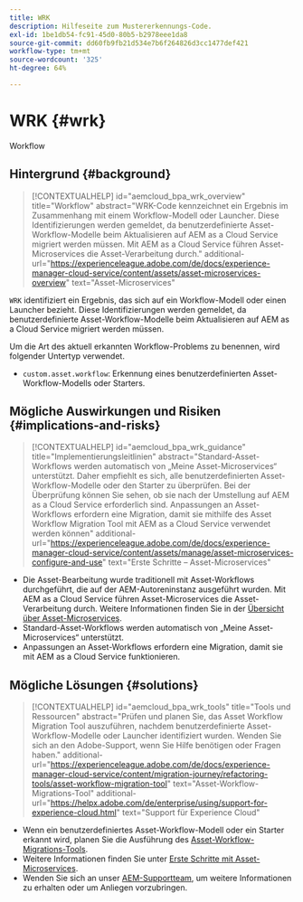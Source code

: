 ```yaml
---
title: WRK
description: Hilfeseite zum Mustererkennungs-Code.
exl-id: 1be1db54-fc91-45d0-80b5-b2978eee1da8
source-git-commit: dd60fb9fb21d534e7b6f264826d3cc1477def421
workflow-type: tm+mt
source-wordcount: '325'
ht-degree: 64%

---
```


# WRK {#wrk}

Workflow

## Hintergrund {#background}

>[!CONTEXTUALHELP]
>id="aemcloud_bpa_wrk_overview"
>title="Workflow"
>abstract="WRK-Code kennzeichnet ein Ergebnis im Zusammenhang mit einem Workflow-Modell oder Launcher. Diese Identifizierungen werden gemeldet, da benutzerdefinierte Asset-Workflow-Modelle beim Aktualisieren auf AEM as a Cloud Service migriert werden müssen. Mit AEM as a Cloud Service führen Asset-Microservices die Asset-Verarbeitung durch."
>additional-url="https://experienceleague.adobe.com/de/docs/experience-manager-cloud-service/content/assets/asset-microservices-overview" text="Asset-Microservices"

`WRK` identifiziert ein Ergebnis, das sich auf ein Workflow-Modell oder einen Launcher bezieht. Diese Identifizierungen werden gemeldet, da benutzerdefinierte Asset-Workflow-Modelle beim Aktualisieren auf AEM as a Cloud Service migriert werden müssen.

Um die Art des aktuell erkannten Workflow-Problems zu benennen, wird folgender Untertyp verwendet.

* `custom.asset.workflow`: Erkennung eines benutzerdefinierten Asset-Workflow-Modells oder Starters.

## Mögliche Auswirkungen und Risiken {#implications-and-risks}

>[!CONTEXTUALHELP]
>id="aemcloud_bpa_wrk_guidance"
>title="Implementierungsleitlinien"
>abstract="Standard-Asset-Workflows werden automatisch von „Meine Asset-Microservices“ unterstützt. Daher empfiehlt es sich, alle benutzerdefinierten Asset-Workflow-Modelle oder den Starter zu überprüfen. Bei der Überprüfung können Sie sehen, ob sie nach der Umstellung auf AEM as a Cloud Service erforderlich sind. Anpassungen an Asset-Workflows erfordern eine Migration, damit sie mithilfe des Asset Workflow Migration Tool mit AEM as a Cloud Service verwendet werden können"
>additional-url="https://experienceleague.adobe.com/de/docs/experience-manager-cloud-service/content/assets/manage/asset-microservices-configure-and-use" text="Erste Schritte – Asset-Microservices"

* Die Asset-Bearbeitung wurde traditionell mit Asset-Workflows durchgeführt, die auf der AEM-Autoreninstanz ausgeführt wurden. Mit AEM as a Cloud Service führen Asset-Microservices die Asset-Verarbeitung durch. Weitere Informationen finden Sie in der [Übersicht über Asset-Microservices](https://experienceleague.adobe.com/de/docs/experience-manager-cloud-service/content/assets/asset-microservices-overview).
* Standard-Asset-Workflows werden automatisch von „Meine Asset-Microservices“ unterstützt.
* Anpassungen an Asset-Workflows erfordern eine Migration, damit sie mit AEM as a Cloud Service funktionieren.

## Mögliche Lösungen {#solutions}

>[!CONTEXTUALHELP]
>id="aemcloud_bpa_wrk_tools"
>title="Tools und Ressourcen"
>abstract="Prüfen und planen Sie, das Asset Workflow Migration Tool auszuführen, nachdem benutzerdefinierte Asset-Workflow-Modelle oder Launcher identifiziert wurden. Wenden Sie sich an den Adobe-Support, wenn Sie Hilfe benötigen oder Fragen haben."
>additional-url="https://experienceleague.adobe.com/de/docs/experience-manager-cloud-service/content/migration-journey/refactoring-tools/asset-workflow-migration-tool" text="Asset-Workflow-Migrations-Tool"
>additional-url="https://helpx.adobe.com/de/enterprise/using/support-for-experience-cloud.html" text="Support für Experience Cloud"

* Wenn ein benutzerdefiniertes Asset-Workflow-Modell oder ein Starter erkannt wird, planen Sie die Ausführung des [Asset-Workflow-Migrations-Tools](https://experienceleague.adobe.com/de/docs/experience-manager-cloud-service/content/migration-journey/refactoring-tools/asset-workflow-migration-tool).
* Weitere Informationen finden Sie unter [Erste Schritte mit Asset-Microservices](https://experienceleague.adobe.com/de/docs/experience-manager-cloud-service/content/assets/manage/asset-microservices-configure-and-use).
* Wenden Sie sich an unser [AEM-Supportteam](https://helpx.adobe.com/de/enterprise/using/support-for-experience-cloud.html), um weitere Informationen zu erhalten oder um Anliegen vorzubringen.
